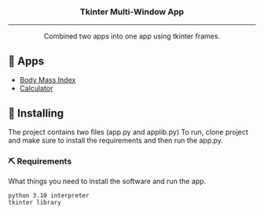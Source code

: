 <p align="center">
  
</p>

<h3 align="center">Tkinter Multi-Window App</h3>

<div align="center">



</div>

---

<p align="center"> Combined two apps into one app using tkinter frames.
    <br> 
</p>

## 📝 Apps

- [Body Mass Index ](#bmi)
- [Calculator](#calc)



## 🏁 Installing <a name = "getting_started"></a>

The project contains two files (app.py and applib.py) To run, clone project and make sure to install the requirements and then run the app.py.

### ⛏️ Requirements

What things you need to install the software and run the app.

```
python 3.10 interpreter
tkinter library
```

